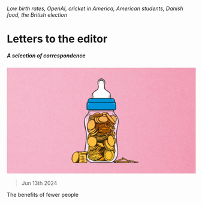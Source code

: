 ###### Low birth rates, OpenAI, cricket in America, American students, Danish food, the British election

# Letters to the editor 

##### A selection of correspondence 

![image](images/20240525_LDD010.jpg) 

> Jun 13th 2024 


The benefits of fewer people

